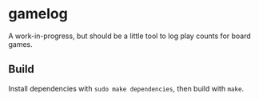 # gamelog

A work-in-progress, but should be a little tool to log play counts for board games.

## Build

Install dependencies with `sudo make dependencies`, then build with `make`.